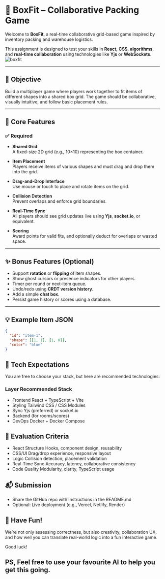# 🧩 BoxFit – Collaborative Packing Game

Welcome to **BoxFit**, a real-time collaborative grid-based game inspired by inventory packing and warehouse logistics.

This assignment is designed to test your skills in **React**, **CSS**, **algorithms**, and **real-time collaboration** using technologies like **Yjs** or **WebSockets**.
![boxfit](https://github.com/user-attachments/assets/4cbcc9b8-ad07-4b2b-ace5-28b2f7c5b443)

---

## 🎯 Objective

Build a multiplayer game where players work together to fit items of different shapes into a shared box grid. The game should be collaborative, visually intuitive, and follow basic placement rules.

---

## 🧱 Core Features

### ✅ Required

- **Shared Grid**  
  A fixed-size 2D grid (e.g., 10×10) representing the box container.

- **Item Placement**  
  Players receive items of various shapes and must drag and drop them into the grid.

- **Drag-and-Drop Interface**  
  Use mouse or touch to place and rotate items on the grid.

- **Collision Detection**  
  Prevent overlaps and enforce grid boundaries.

- **Real-Time Sync**  
  All players should see grid updates live using **Yjs**, **socket.io**, or equivalent.

- **Scoring**  
  Award points for valid fits, and optionally deduct for overlaps or wasted space.

---

## ✨ Bonus Features (Optional)

- Support **rotation** or **flipping** of item shapes.
- Show ghost cursors or presence indicators for other players.
- Timer per round or next-item queue.
- Undo/redo using **CRDT version history**.
- Add a simple **chat box**.
- Persist game history or scores using a database.

---

## 💡 Example Item JSON

```json
{
  "id": "item-1",
  "shape": [[1, 1], [1, 0]],
  "color": "blue"
}
```

## 🧠 Tech Expectations
You are free to choose your stack, but here are recommended technologies:

### Layer	Recommended Stack
* Frontend	React + TypeScript + Vite
* Styling	Tailwind CSS / CSS Modules
* Sync	Yjs (preferred) or socket.io
* Backend (for rooms/scores)
* DevOps	Docker + Docker Compose

## 🧪 Evaluation Criteria
* React Structure	Hooks, component design, reusability
* CSS/UI	Drag/drop experience, responsive layout
* Logic	Collision detection, placement validation
* Real-Time Sync	Accuracy, latency, collaborative consistency
* Code Quality	Modularity, clarity, TypeScript usage

## 📬 Submission
* Share the GitHub repo with instructions in the README.md
* Optional: Live deployment (e.g., Vercel, Netlify, Render)

## 🙌 Have Fun!
We’re not only assessing correctness, but also creativity, collaboration UX, and how well you can translate real-world logic into a fun interactive game.

Good luck!

## PS, Feel free to use your favourite AI to help you get this going.
